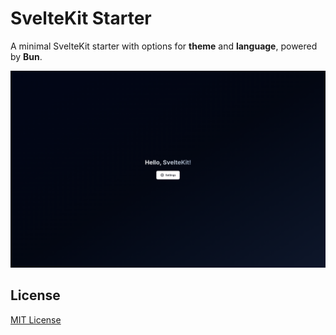 # SvelteKit Starter

A minimal SvelteKit starter with options for **theme** and **language**, powered by **Bun**.

![Demonstration](README.png)

## License

[MIT License](LICENSE)
